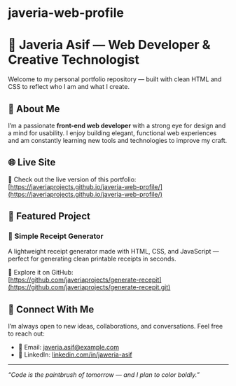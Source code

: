 # javeria-web-profile
# 💼 Javeria Asif — Web Developer & Creative Technologist

Welcome to my personal portfolio repository — built with clean HTML and CSS to reflect who I am and what I create.

## 🌟 About Me

I’m a passionate **front-end web developer** with a strong eye for design and a mind for usability. I enjoy building elegant, functional web experiences and am constantly learning new tools and technologies to improve my craft.

## 🌐 Live Site

🔗 Check out the live version of this portfolio:  
[https://javeriaprojects.github.io/javeria-web-profile/](https://javeriaprojects.github.io/javeria-web-profile/)

## 🧪 Featured Project

### 🧾 Simple Receipt Generator  
A lightweight receipt generator made with HTML, CSS, and JavaScript — perfect for generating clean printable receipts in seconds.

🔗 Explore it on GitHub:  
[https://github.com/javeriaprojects/generate-recepit](https://github.com/javeriaprojects/generate-recepit.git)

## 💬 Connect With Me

I’m always open to new ideas, collaborations, and conversations. Feel free to reach out:

- 📧 Email: [javeria.asif@example.com](mailto:javeria.asif@example.com)
- 💼 LinkedIn: [linkedin.com/in/jaweria-asif](https://www.linkedin.com/in/jaweria-asif-4ba8b8366)

---

_“Code is the paintbrush of tomorrow — and I plan to color boldly.”_
